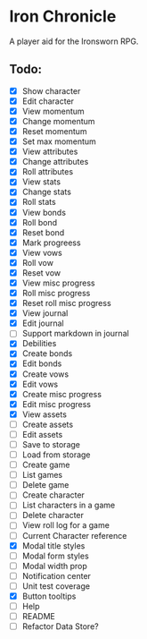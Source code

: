 # Iron Chronicle

A player aid for the Ironsworn RPG.

## Todo:

- [x] Show character
- [x] Edit character
- [x] View momentum
- [x] Change momentum
- [x] Reset momentum
- [x] Set max momentum
- [x] View attributes
- [x] Change attributes
- [x] Roll attributes
- [x] View stats
- [x] Change stats
- [x] Roll stats
- [x] View bonds
- [x] Roll bond
- [x] Reset bond
- [x] Mark progreess
- [x] View vows
- [x] Roll vow
- [x] Reset vow
- [x] View misc progress
- [x] Roll misc progress
- [x] Reset roll misc progress
- [x] View journal
- [x] Edit journal
- [ ] Support markdown in journal
- [x] Debilities
- [x] Create bonds
- [x] Edit bonds
- [x] Create vows
- [x] Edit vows
- [x] Create misc progress
- [x] Edit misc progress
- [x] View assets
- [ ] Create assets
- [ ] Edit assets
- [ ] Save to storage
- [ ] Load from storage
- [ ] Create game
- [ ] List games
- [ ] Delete game
- [ ] Create character
- [ ] List characters in a game
- [ ] Delete character
- [ ] View roll log for a game
- [ ] Current Character reference
- [x] Modal title styles
- [ ] Modal form styles
- [ ] Modal width prop
- [ ] Notification center
- [ ] Unit test coverage
- [x] Button tooltips
- [ ] Help
- [ ] README
- [ ] Refactor Data Store?

